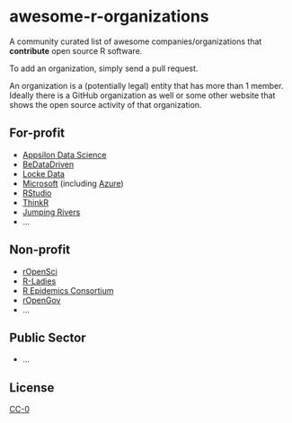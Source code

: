 # awesome-r-organizations
A community curated list of awesome companies/organizations that **contribute** open source R software. 

To add an organization, simply send a pull request. 

An organization is a (potentially legal) entity that has more than 1 member. Ideally there is a GitHub organization as well or some other website that shows the open source activity of that organization.

## For-profit


* [Appsilon Data Science](https://github.com/Appsilon)
* [BeDataDriven](https://github.com/bedatadriven)
* [Locke Data](https://github.com/lockedata)
* [Microsoft](https://github.com/Microsoft) (including [Azure](https://github.com/Azure/))
* [RStudio](https://github.com/rstudio)
* [ThinkR](https://github.com/ThinkRstat)
* [Jumping Rivers](https://github.com/jumpingrivers)
* ...

## Non-profit

* [rOpenSci](https://github.com/ropensci)
* [R-Ladies](https://github.com/rladies)
* [R Epidemics Consortium](https://github.com/reconhub)
* [rOpenGov](https://github.com/rOpenGov)
* ...

## Public Sector

* ...

## License

[CC-0](https://creativecommons.org/publicdomain/zero/1.0/)
